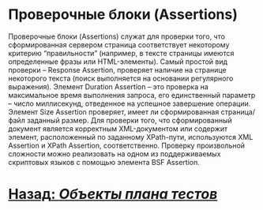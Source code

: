 # Проверочные блоки (Assertions)

Проверочные блоки (Assertions) служат для проверки того, что сформированная
сервером страница соответствует некоторому критерию “правильности” (например, в
тексте страницы имеются определенные фразы или HTML-элементы). Самый простой вид
проверки – Response Assertion, проверяет наличие на странице некоторого текста (поиск
выполняется на основании регулярного выражения). Элемент Duration Assertion – это
проверка на максимальное время выполнения запроса, его единственный параметр –
число миллисекунд, отведенное на успешное завершение операции. Элемент Size Assertion
проверяет, имеет ли сформированная страница/файл заданный размер. Для проверки того,
что сформированный документ является корректным XML-документом или содержит
элемент, расположенный по заданному XPath-пути, используются XML Assertion и XPath
Assertion, соответственно. Проверку произвольной сложности можно реализовать на
одном из поддерживаемых скриптовых языков с помощью элемента BSF Assertion.

# [**Назад**: *Объекты плана тестов*](../test-plan-objects.md)